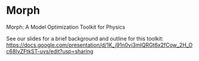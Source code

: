 # Morph
Morph: A Model Optimization Toolkit for Physics

See our slides for a brief background and outline for this toolkit: https://docs.google.com/presentation/d/1K_j91n0vi3mIQRGt6x2fCow_2H_Oc68IvZFtkST-uvs/edit?usp=sharing
